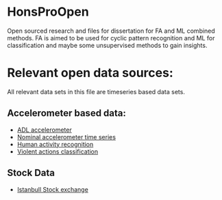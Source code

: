 # HonsProOpen

Open sourced research and files for dissertation for FA and ML combined methods. FA is aimed to be used for cyclic pattern recognition and ML for classification and maybe some unsupervised methods to gain insights.

# Relevant open data sources:

All relevant data sets in this file are timeseries based data sets.

## Accelerometer based data:

* [ADL accelerometer](https://archive.ics.uci.edu/ml/datasets/Dataset+for+ADL+Recognition+with+Wrist-worn+Accelerometer)
* [Nominal accelerometer time series](https://archive.ics.uci.edu/ml/datasets/Localization+Data+for+Person+Activity)
* [Human activity recognition](https://archive.ics.uci.edu/ml/datasets/OPPORTUNITY+Activity+Recognition)
* [Violent actions classification](https://archive.ics.uci.edu/ml/datasets/Vicon+Physical+Action+Data+Set)

## Stock Data 
* [Istanbull Stock exchange](https://archive.ics.uci.edu/ml/datasets/ISTANBUL+STOCK+EXCHANGE)
